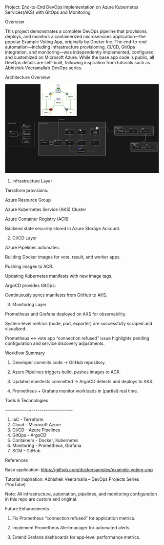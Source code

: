 Project: End-to-End DevOps Implementation on Azure Kubernetes Services(AKS) with GitOps and Monitoring

Overview

This project demonstrates a complete DevOps pipeline that provisions, deploys, and monitors a containerized microservices application—the popular Example Voting App, originally by Docker Inc. 
The end-to-end automation—including infrastructure provisioning, CI/CD, GitOps integration, and monitoring—was independently implemented, configured, and customized on Microsoft Azure. 
While the base app code is public, all DevOps details are self-built, following inspiration from tutorials such as Abhishek Veeramalla’s DevOps series.


Architecture Overview

![Architecture Diagram](docs/screenshots/Project-workflow.PNG)

1. Infrastructure Layer

Terraform provisions:

Azure Resource Group

Azure Kubernetes Service (AKS) Cluster

Azure Container Registry (ACR)

Backend state securely stored in Azure Storage Account.


2. CI/CD Layer

Azure Pipelines automates:

Building Docker images for vote, result, and worker apps.

Pushing images to ACR.

Updating Kubernetes manifests with new image tags.

ArgoCD provides GitOps:

Continuously syncs manifests from GitHub to AKS.


3. Monitoring Layer

Prometheus and Grafana deployed on AKS for observability.

System-level metrics (node, pod, exporter) are successfully scraped and visualized.

Prometheus <-> vote app “connection refused” issue highlights pending configuration and service discovery adjustments.


Workflow Summary

1. Developer commits code → GitHub repository.

2. Azure Pipelines triggers build, pushes images to ACR.

3. Updated manifests committed → ArgoCD detects and deploys to AKS.

4. Prometheus + Grafana monitor workloads in (partial) real time.



Tools & Technologies
           
------------+---------------------

1. IaC -  Terraform          
2. Cloud -  Microsoft Azure    
3. CI/CD  -  Azure Pipelines    
4. GitOps  -  ArgoCD             
5. Containers - Docker, Kubernetes 
6. Monitoring - Prometheus, Grafana
7. SCM -  GitHub             


References

Base application: https://github.com/dockersamples/example-voting-app

Tutorial inspiration: Abhishek Veeramalla – DevOps Projects Series (YouTube)

Note: All infrastructure, automation, pipelines, and monitoring configuration in this repo are custom and original.


Future Enhancements


1. Fix Prometheus “connection refused” for application metrics.

2. Implement Prometheus Alertmanager for automated alerts.

3. Extend Grafana dashboards for app-level performance metrics.



